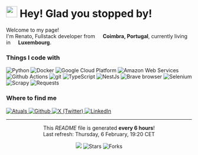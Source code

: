 <h1><img src="https://emojis.slackmojis.com/emojis/images/1531849430/4246/blob-sunglasses.gif?1531849430" width="30"/> Hey! Glad you stopped by!</h1>

<p>Welcome to my page! </br> I'm Renato, Fullstack developer from <img src="https://cdn-icons-png.flaticon.com/512/8463/8463351.png" width="13"/> <b>Coimbra, Portugal</b>, currently living in <img src="https://cdn-icons-png.flaticon.com/512/8463/8463273.png" width="13"/> <b>Luxembourg</b>. </p>
<h3>Things I code with</h3>
<p>
  <img alt="Python" src="https://img.shields.io/badge/-Python-FB542B?style=flat-square&logo=python&logoColor=white" />
  <img alt="Docker" src="https://img.shields.io/badge/-Docker-46a2f1?style=flat-square&logo=docker&logoColor=white" />
  <img alt="Google Cloud Platform" src="https://img.shields.io/badge/-Google_Cloud_Platform-1a73e8?style=flat-square&logo=google-cloud&logoColor=white" />
  <img alt="Amazon Web Services" src="https://img.shields.io/badge/-Amazon_Web_Services-FF9900?style=flat-square&logoColor=white&logo=amazonwebservices" />
  <img alt="Github Actions" src="https://img.shields.io/badge/-Github_Actions-2088FF?style=flat-square&logo=github-actions&logoColor=white" />
  <img alt="git" src="https://img.shields.io/badge/-Git-F05032?style=flat-square&logo=git&logoColor=white" />
  <img alt="TypeScript" src="https://img.shields.io/badge/-TypeScript-007ACC?style=flat-square&logo=typescript&logoColor=white" />
  <img alt="NestJs" src="https://img.shields.io/badge/-NestJs-ea2845?style=flat-square&logo=nestjs&logoColor=white" />
  <img alt="Brave browser" src="https://img.shields.io/badge/-Brave_Browser-FB542B?style=flat-square&logo=brave&logoColor=white" />
  <img alt="Selenium" src="https://img.shields.io/badge/-Selenium-FB542B?style=flat-square&logo=selenium&logoColor=white" />
  <img alt="Scrapy" src="https://img.shields.io/badge/-Scrapy-FB542B?style=flat-square&logo=scrapy&logoColor=white" />
  <img alt="Requests" src="https://img.shields.io/badge/-Requests-FB542B?style=flat-square&logo=librariesdotio&logoColor=white" />
</p>

<h3>Where to find me</h3>
<p>
    <a href="https://www.atuals.com/" target="_blank">
        <img alt="Atuals" src="https://img.shields.io/badge/Atuals-1f2937?style=for-the-badge&logo=atuals&logoColor=white" />
    </a>
    <a href="https://github.com/RenatoDinis" target="_blank">
        <img alt="Github" src="https://img.shields.io/badge/GitHub-%2312100E.svg?&style=for-the-badge&logo=Github&logoColor=white" />
    </a>
    <a href="https://x.com/renato_diniss" target="_blank">
        <img alt="X (Twitter)" src="https://img.shields.io/badge/twitter-%231DA1F2.svg?&style=for-the-badge&logo=twitter&logoColor=white" />
    </a>
    <a href="https://www.linkedin.com/in/renato-dinis-8268b4156/" target="_blank">
        <img alt="LinkedIn" src="https://img.shields.io/badge/linkedin-%230077B5.svg?&style=for-the-badge&logo=linkedin&logoColor=white" />
    </a>
</p>

------------
<p align="center">
    This <i>README</i> file is generated <b>every 6 hours</b>! <br /> 
    Last refresh: Thursday, 6 February, 19:20 CET
</p>

<p align="center">
    <img src="https://github.com/RenatoDinis/RenatoDinis/workflows/README%20build/badge.svg" />
    <img alt="Stars" src="https://img.shields.io/github/stars/RenatoDinis/RenatoDinis?style=flat-square&labelColor=343b41"/>
    <img alt="Forks" src="https://img.shields.io/github/forks/RenatoDinis/RenatoDinis?style=flat-square&labelColor=343b41"/>
</p>